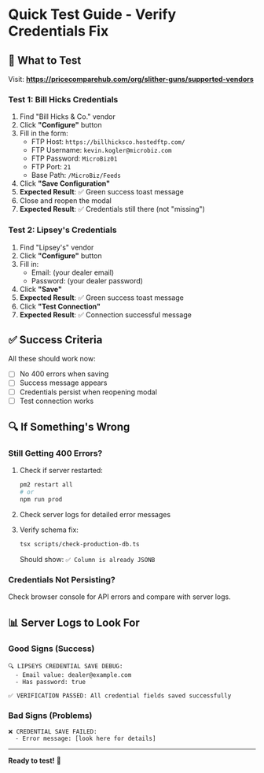 # Quick Test Guide - Verify Credentials Fix

## 🎯 What to Test

Visit: **https://pricecomparehub.com/org/slither-guns/supported-vendors**

### Test 1: Bill Hicks Credentials

1. Find "Bill Hicks & Co." vendor
2. Click **"Configure"** button
3. Fill in the form:
   - FTP Host: `https://billhicksco.hostedftp.com/`
   - FTP Username: `kevin.kogler@microbiz.com`
   - FTP Password: `MicroBiz01`
   - FTP Port: `21`
   - Base Path: `/MicroBiz/Feeds`
4. Click **"Save Configuration"**
5. **Expected Result**: ✅ Green success toast message
6. Close and reopen the modal
7. **Expected Result**: ✅ Credentials still there (not "missing")

### Test 2: Lipsey's Credentials

1. Find "Lipsey's" vendor
2. Click **"Configure"** button
3. Fill in:
   - Email: (your dealer email)
   - Password: (your dealer password)
4. Click **"Save"**
5. **Expected Result**: ✅ Green success toast message
6. Click **"Test Connection"**
7. **Expected Result**: ✅ Connection successful message

## ✅ Success Criteria

All these should work now:
- [ ] No 400 errors when saving
- [ ] Success message appears
- [ ] Credentials persist when reopening modal
- [ ] Test connection works

## 🔍 If Something's Wrong

### Still Getting 400 Errors?

1. Check if server restarted:
   ```bash
   pm2 restart all
   # or
   npm run prod
   ```

2. Check server logs for detailed error messages

3. Verify schema fix:
   ```bash
   tsx scripts/check-production-db.ts
   ```
   Should show: `✅ Column is already JSONB`

### Credentials Not Persisting?

Check browser console for API errors and compare with server logs.

## 📊 Server Logs to Look For

### Good Signs (Success)
```
🔍 LIPSEYS CREDENTIAL SAVE DEBUG:
  - Email value: dealer@example.com
  - Has password: true
  
✅ VERIFICATION PASSED: All credential fields saved successfully
```

### Bad Signs (Problems)
```
❌ CREDENTIAL SAVE FAILED:
  - Error message: [look here for details]
```

---

**Ready to test!** 🚀










